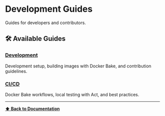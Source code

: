 # Development Guides

Guides for developers and contributors.

## 🛠️ Available Guides

### [Development](development.md)
Development setup, building images with Docker Bake, and contribution guidelines.

### [CI/CD](ci-cd.md)
Docker Bake workflows, local testing with Act, and best practices.

---

**[⬆ Back to Documentation](../index.md)** 